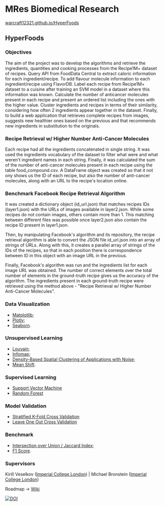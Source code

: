 # MRes Biomedical Research
[warcraft12321.github.io/HyperFoods](https://warcraft12321.github.io/HyperFoods)

## HyperFoods

### Objectives

The aim of the project was to develop the algorithms and retrieve the ingredients, quantities and cooking processes from the Recipe1M+ dataset of recipes. Query API from FoodData Central to extract caloric information for each ingredient/recipe. To add flavour molecule information to each ingredient/recipe using FlavorDB. Label each recipe from Recipe1M+ dataset to a cuisine after training an SVM model in a dataset where this information was known. Calculate the number of anticancer molecules present in each recipe and present an ordered list including the ones with the higher value.  Cluster ingredients and recipes in terms of their similarity, considering how often 2 ingredients appear together in the dataset.
Finally, to build a web application that retrieves complete recipes from images, suggests new healthier ones based on the previous and that recommends new ingredients in substitution to the originals.

### Recipe Retrieval w/ Higher Number Anti-Cancer Molecules

Each recipe had all the ingredients concatenated in single string. It was used the ingredients vocabulary of the dataset
to filter what were and what weren't ingredient names in each string. Finally, it was calculated the sum of the number
of anti-cancer molecules present in each recipe using the table food_compound.csv. A DataFrame object was created so that
it not ony shows us the ID of each recipe, but also the number of anti-cancer molecules, along with an URL to the recipe's
location online.

### Benchmark Facebook Recipe Retrieval Algorithm

It was created a dictionary object (id_url.json) that matches recipes IDs (layer1.json) with the URLs of images available in layer2.json. While
some recipes do not contain images, others contain more than 1. This matching between different files was possible once layer2.json
also contain the recipe ID present in layer1.json.

Then, by manipulating Facebook's algorithm and its repository, the recipe retrieval algorithm is able to convert the JSON file id_url.json into
an array of strings of URLs. Along with this, it creates a parallel array of strings of the IDs of the recipes, so that in each position there is
correspondence between ID in this object with an image URL in the previous.

Finally, Facebook's algorithm was run and the ingredients list for each image URL was obtained. The number of correct elements over the total
number of elements in the ground-truth recipe gives us the accuracy of the algorithm. The ingredients present in each ground-truth recipe
were retrieved using the method above - "Recipe Retrieval w/ Higher Number Anti-Cancer Molecules".

### Data Visualization

- [Matplotlib](https://matplotlib.org/);
- [Plotly](https://chart-studio.plot.ly/feed/#/);
- [Seaborn](https://seaborn.pydata.org/).

### Unsupervised Learning

- [Louvain](https://github.com/taynaud/python-louvain);
- [Infomap](https://pypi.org/project/infomap/);
- [Density-Based Spatial Clustering of Applications with Noise](https://scikit-learn.org/stable/modules/generated/sklearn.cluster.DBSCAN.html);
- [Mean Shift](https://scikit-learn.org/stable/modules/generated/sklearn.cluster.MeanShift.html).

### Supervised Learning

- [Support Vector Machine](https://scikit-learn.org/stable/modules/svm.html)
- [Random Forest](https://scikit-learn.org/stable/modules/generated/sklearn.ensemble.RandomForestClassifier.html)

### Model Validation

- [Stratified K-Fold Cross Validation](https://scikit-learn.org/stable/modules/cross_validation.html)
- [Leave One Out Cross Validation](https://scikit-learn.org/stable/modules/cross_validation.html)

### Benchmark

- [Intersection over Union / Jaccard Index](https://en.wikipedia.org/wiki/Jaccard_index);
- [F1 Score](https://scikit-learn.org/stable/modules/generated/sklearn.metrics.f1_score.html).

### Supervisors
Kirill Veselkov ([Imperial College London](https://www.imperial.ac.uk/people/kirill.veselkov04)) | Michael Bronstein ([Imperial College London](https://www.imperial.ac.uk/people/m.bronstein))

Roadmap -> [Wiki](https://github.com/warcraft12321/HyperFoods/wiki)

[![DOI](https://zenodo.org/badge/217769774.svg)](https://zenodo.org/badge/latestdoi/217769774)
